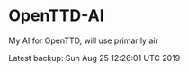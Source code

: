 # OpenTTD-AI
My AI for OpenTTD, will use primarily air

Latest backup: Sun Aug 25 12:26:01 UTC 2019
